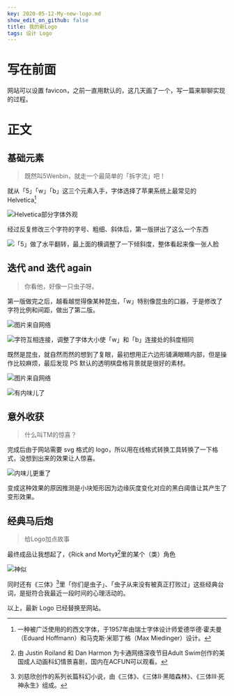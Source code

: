 ```yaml
---
key: 2020-05-12-My-new-logo.md
show_edit_on_github: false
title: 我的新Logo
tags: 设计 Logo
---
```


# 写在前面  
网站可以设置 favicon，之前一直用默认的，这几天画了一个，写一篇来聊聊实现的过程。<!--more-->  

# 正文  

## 基础元素  

> 既然叫5Wenbin，就走一个最简单的「拆字流」吧！  

就从「5」「w」「b」这三个元素入手，字体选择了苹果系统上最常见的 Helvetica[^1]  

![Helvetica部分字体外观](https://www.lifewire.com/thmb/tusui0XZVthjPYyyhhGnYO284TE=/1000x876/filters:no_upscale():max_bytes(150000):strip_icc()/fonts-5b2591e73418c600377b2533.jpg "Helvetica字母")  

经过反复修改三个字符的字号、粗细、斜体后，第一版拼出了这么一个东西  

![「5」做了水平翻转，最上面的横调整了一下倾斜度，整体看起来像一张人脸](http://1.5wenbin.sc2yun.com/logo_old.png "第一版Logo")  

## 迭代 and 迭代 again  

> 你看他，好像一只虫子呀。  

第一版做完之后，越看越觉得像某种昆虫，「w」特别像昆虫的口器，于是修改了字符比例和间距，做出了第二版。  

![图片来自网络](https://gss0.baidu.com/-4o3dSag_xI4khGko9WTAnF6hhy/zhidao/wh%3D600%2C800/sign=0bb4005777310a55c471d6f287756f91/314e251f95cad1c85b046683713e6709c83d51d3.jpg "昆虫图片")  

![字符互相连接，调整了字体大小使「w」和「b」连接处的斜度相同](http://1.5wenbin.sc2yun.com/logo_without_eye.png "第二版Logo")  

既然是昆虫，就自然而然的想到了复眼，最初想用正六边形铺满眼睛内部，但是操作比较麻烦，最后发现 PS 默认的透明棋盘格背景就是很好的素材。  

![图片来自网络](https://tse4-mm.cn.bing.net/th/id/OIP.8AQmlL_uQNn4JELRlOPMkwAAAA "复眼图片")  

![有内味儿了](http://1.5wenbin.sc2yun.com/logo.png "添加复眼")  

## 意外收获  

> 什么叫TM的惊喜？  

完成后由于网站需要 svg 格式的 logo，所以用在线格式转换工具转换了一下格式，没想到出来的效果让人惊喜。

![内味儿更重了](http://5wenbin.sc2yun.com/logo1.png "复眼变形")  

变成这种效果的原因推测是小块矩形因为边缘灰度变化对应的黑白阈值让其产生了变形效果。  

## 经典马后炮

> 给Logo加点故事  

最终成品让我想起了，《Rick and Morty》[^2]里的某个（类）角色  

![神似](http://5wenbin.sc2yun.com/R&M.png "R&M")  

同时还有《三体》[^3]里「你们是虫子」、「虫子从来没有被真正打败过」这些经典台词，是挺符合我最近一段时间的心理活动的。  

以上，最新 Logo 已经替换至网站。  

[^1]:一种被广泛使用的的西文字体，于1957年由瑞士字体设计师爱德华德·霍夫曼（Eduard Hoffmann）和马克斯·米耶丁格（Max Miedinger）设计。  
[^2]:由 Justin Roiland 和 Dan Harmon 为卡通网络深夜节目Adult Swim创作的美国成人动画科幻情景喜剧，国内在ACFUN可以观看。  
[^3]:刘慈欣创作的系列长篇科幻小说，由《三体》、《三体Ⅱ·黑暗森林》、《三体Ⅲ·死神永生》组成。  
